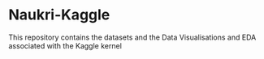 # Naukri-Kaggle
This repository contains the datasets and the Data Visualisations and EDA associated with the Kaggle kernel
